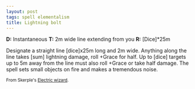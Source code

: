 ```yaml
---
layout: post
tags: spell elementalism
title: Lightning bolt
---
```

<b>D:</b> Instantaneous <b>T:</b> 2m wide line extending from you <b>R:</b> [Dice]*25m

Designate a straight line [dice]x25m long and 2m wide. Anything along the line takes [sum] lightning damage, roll +Grace for half. Up to [dice] targets up to 5m away from the line must also roll +Grace or take half damage. The spell sets small objects on fire and makes a tremendous noise.

<small>From Skerple's [Electric wizard](https://coinsandscrolls.blogspot.com/2020/04/osr-class-electric-wizard.html).</small>
